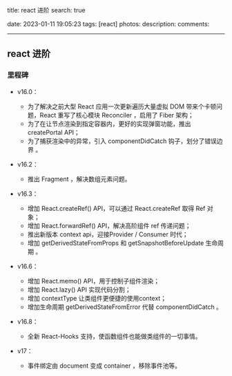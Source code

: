 title: react 进阶
search: true

date: 2023-01-11 19:05:23
tags: [react]
photos:
description:
comments:

---

## react 进阶

### 里程碑

- v16.0： 
  - 为了解决之前大型 React 应用一次更新遍历大量虚拟 DOM 带来个卡顿问题，React 重写了核心模块 Reconciler ，启用了 Fiber 架构；
  - 为了在让节点渲染到指定容器内，更好的实现弹窗功能，推出 createPortal API；
  - 为了捕获渲染中的异常，引入 componentDidCatch 钩子，划分了错误边界 。

- v16.2：
  - 推出 Fragment ，解决数组元素问题。
  
- v16.3：
  - 增加 React.createRef() API，可以通过 React.createRef 取得 Ref 对象；
  - 增加 React.forwardRef() API，解决高阶组件 ref 传递问题；
  - 推出新版本 context api，迎接Provider / Consumer 时代；
  - 增加 getDerivedStateFromProps 和 getSnapshotBeforeUpdate 生命周期 。

- v16.6：
  - 增加 React.memo() API，用于控制子组件渲染；
  - 增加 React.lazy() API 实现代码分割；
  - 增加 contextType 让类组件更便捷的使用context；
  - 增加生命周期 getDerivedStateFromError 代替 componentDidCatch 。

- v16.8：
  - 全新 React-Hooks 支持，使函数组件也能做类组件的一切事情。

- v17： 
  - 事件绑定由 document 变成 container ，移除事件池等。





